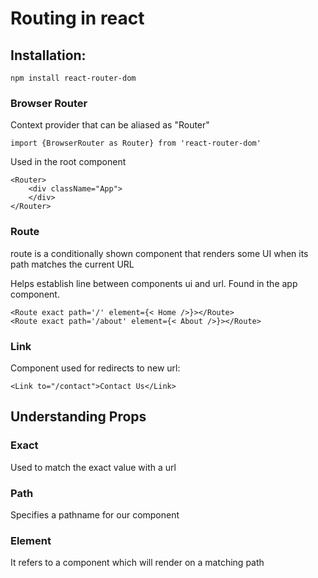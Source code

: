 # Routing in react

## Installation:
    npm install react-router-dom


### Browser Router
Context provider that can be aliased as "Router"

    import {BrowserRouter as Router} from 'react-router-dom'

Used in the root component

    <Router>
        <div className="App">
        </div>
    </Router>
### Route
route is a conditionally shown component that renders some UI when its path matches the current URL

Helps establish line between components ui and url. Found in the app component.

    <Route exact path='/' element={< Home />}></Route>
    <Route exact path='/about' element={< About />}></Route>

### Link
Component used for redirects to new url:

    <Link to="/contact">Contact Us</Link>


## Understanding Props

### Exact
Used to match the exact value with a url

### Path
Specifies a pathname for our component

### Element
It refers to a component which will render on a matching path
